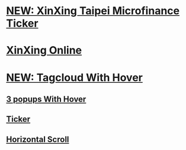 # [NEW: XinXing Taipei Microfinance Ticker](https://codepen.io/Teeke/pen/QWxORvw)

# [XinXing Online](https://xinxing.vercel.app/)

# [NEW: Tagcloud With Hover](https://codepen.io/Teeke/pen/XWgjmyO)

## [3 popups With Hover](https://codepen.io/Teeke/pen/jOKmoje?editors=1100)

## [Ticker](https://codepen.io/Teeke/pen/rNKmWpb)

## [Horizontal Scroll](https://codepen.io/Teeke/pen/PoamXjY)

